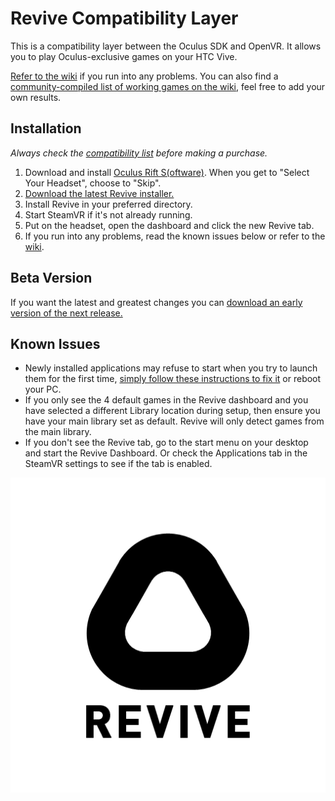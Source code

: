 # Revive Compatibility Layer

This is a compatibility layer between the Oculus SDK and OpenVR. It allows you to play Oculus-exclusive games on your HTC Vive.

[Refer to the wiki](https://github.com/LibreVR/Revive/wiki) if you run into any problems. You can also find a [community-compiled list of working games on the wiki](https://github.com/LibreVR/Revive/wiki/Compatibility-list), feel free to add your own results.

## Installation

*Always check the [compatibility list](https://github.com/LibreVR/Revive/wiki/Compatibility-list) before making a purchase.*

1. Download and install [Oculus Rift S(oftware)](https://www.oculus.com/en-us/setup/). When you get to "Select Your Headset", choose to "Skip".
2. [Download the latest Revive installer.](https://github.com/LibreVR/Revive/releases/latest)
3. Install Revive in your preferred directory.
4. Start SteamVR if it's not already running.
5. Put on the headset, open the dashboard and click the new Revive tab.
6. If you run into any problems, read the known issues below or refer to the [wiki](https://github.com/LibreVR/Revive/wiki).

## Beta Version

If you want the latest and greatest changes you can [download an early version of the next release.](https://ci.appveyor.com/project/librevr/revive/build/artifacts)

## Known Issues

- Newly installed applications may refuse to start when you try to launch them for the first time, [simply follow these instructions to fix it](https://github.com/LibreVR/Revive/wiki/Troubleshooting#im-getting-an-entitlement-error-or-oculus-rift-not-found) or reboot your PC.
- If you only see the 4 default games in the Revive dashboard and you have selected a different Library location during setup, then ensure you have your main library set as default. Revive will only detect games from the main library.
- If you don't see the Revive tab, go to the start menu on your desktop and start the Revive Dashboard. Or check the Applications tab in the SteamVR settings to see if the tab is enabled.

![Revive Logo](Images/revive_black.png)
